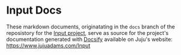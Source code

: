 # Input Docs

These markdown documents, originatating in the `docs` branch of the reposistory for the [Input project](https://github.com/JujuAdams/Input/), serve as source for the project's documentation generated with [Docsify](https://github.com/docsifyjs/docsify/) available on Juju's website: https://www.jujuadams.com/Input
